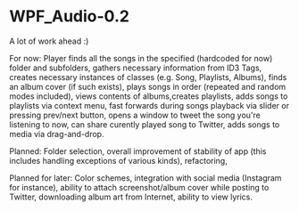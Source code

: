 # WPF_Audio-0.2
A lot of work ahead :) 

For now:
      Player finds all the songs in the specified (hardcoded for now) folder and subfolders, gathers necessary information from ID3 Tags, creates necessary instances of classes (e.g. Song, Playlists, Albums), finds an album cover (if such exists), plays songs in order (repeated and random modes included), views contents of albums,creates playlists, adds songs to playlists via context menu, fast forwards during songs playback via slider or pressing prev/next button, opens a window to tweet the song you're listening to now, can share curently played song to Twitter, adds songs to media via drag-and-drop.
  
Planned:
      Folder selection, overall improvement of stability of app (this includes handling exceptions of various kinds), refactoring, 
  
Planned for later:
      Color schemes, integration with social media (Instagram for instance), ability to attach screenshot/album cover while posting to Twitter, downloading album art from Internet, ability to view lyrics.
